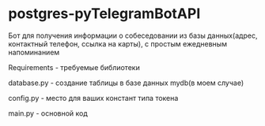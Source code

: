 # postgres-pyTelegramBotAPI
Бот для получения информации о собеседовании из базы данных(адрес, контактный телефон, ссылка на карты), с простым ежедневным напоминанием

Requirements - требуемые библиотеки

database.py - создание таблицы в базе данных mydb(в моем случае)

config.py - место для ваших констант типа токена

main.py - основной код
